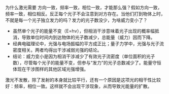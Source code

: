 为什么激光需要 方向一致，频率一致，相位一致，才能那么强？假如方向一致，频率一致，相位相反。反正每个光子不会注意到对方存在。当他们打到物体上时，不就是每一个光子独立发力的吗？发力的光子数没少，为啥威力变小了？

- 虽然单个光子的能量不变（E=hν），但相消干涉意味着光子出现的概率幅抵消，导致单位时间内到达物体的光子数减少，总能量（威力）因而下降。
- 经典电磁理论中，光强与电场振幅的平方成正比；量子力学中，光强与光子流密度相关。两者均得出干涉减弱光强的结论。
- 结论：威力变小是因为相消干涉减少了有效光子流密度（单位面积的光子数），尽管每个光子的能量不变，但参与“发力”的光子总数减少了。能量守恒体现在干涉图样的其他区域光强增强。

激光不发散，除了发射的本身就比较平行，还有一个原因是这项光的相干性比较好：频率，相位一致。这样就不会出现干涉现象，从而导致光能量的扩散。

